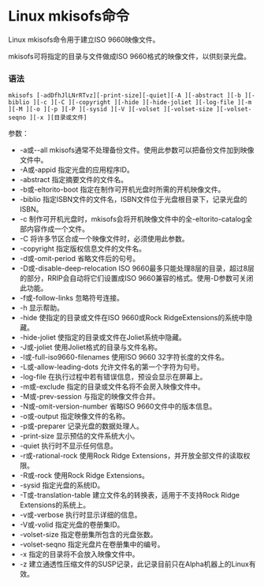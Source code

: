 # Linux mkisofs命令

Linux mkisofs命令用于建立ISO 9660映像文件。

mkisofs可将指定的目录与文件做成ISO 9660格式的映像文件，以供刻录光盘。

### 语法

    mkisofs [-adDfhJlLNrRTvz][-print-size][-quiet][-A ][-abstract ][-b ][-biblio ][-c ][-C ][-copyright ][-hide ][-hide-joliet ][-log-file ][-m ][-M ][-o ][-p ][-P ][-sysid ][-V ][-volset ][-volset-size ][-volset-seqno ][-x ][目录或文件]

参数：

- -a或--all   mkisofs通常不处理备份文件。使用此参数可以把备份文件加到映像文件中。
- -A或-appid   指定光盘的应用程序ID。
- -abstract   指定摘要文件的文件名。
- -b或-eltorito-boot   指定在制作可开机光盘时所需的开机映像文件。
- -biblio   指定ISBN文件的文件名，ISBN文件位于光盘根目录下，记录光盘的ISBN。
- -c   制作可开机光盘时，mkisofs会将开机映像文件中的全-eltorito-catalog全部内容作成一个文件。
- -C   将许多节区合成一个映像文件时，必须使用此参数。
- -copyright   指定版权信息文件的文件名。
- -d或-omit-period   省略文件后的句号。
- -D或-disable-deep-relocation   ISO 9660最多只能处理8层的目录，超过8层的部分，RRIP会自动将它们设置成ISO 9660兼容的格式。使用-D参数可关闭此功能。
- -f或-follow-links   忽略符号连接。
- -h   显示帮助。
- -hide   使指定的目录或文件在ISO 9660或Rock RidgeExtensions的系统中隐藏。
- -hide-joliet   使指定的目录或文件在Joliet系统中隐藏。
- -J或-joliet   使用Joliet格式的目录与文件名称。
- -l或-full-iso9660-filenames   使用ISO 9660 32字符长度的文件名。
- -L或-allow-leading-dots   允许文件名的第一个字符为句号。
- -log-file   在执行过程中若有错误信息，预设会显示在屏幕上。
- -m或-exclude   指定的目录或文件名将不会房入映像文件中。
- -M或-prev-session   与指定的映像文件合并。
- -N或-omit-version-number   省略ISO 9660文件中的版本信息。
- -o或-output   指定映像文件的名称。
- -p或-preparer   记录光盘的数据处理人。
- -print-size   显示预估的文件系统大小。
- -quiet   执行时不显示任何信息。
- -r或-rational-rock   使用Rock Ridge Extensions，并开放全部文件的读取权限。
- -R或-rock   使用Rock Ridge Extensions。
- -sysid   指定光盘的系统ID。
- -T或-translation-table   建立文件名的转换表，适用于不支持Rock Ridge Extensions的系统上。
- -v或-verbose   执行时显示详细的信息。
- -V或-volid   指定光盘的卷册集ID。
- -volset-size   指定卷册集所包含的光盘张数。
- -volset-seqno   指定光盘片在卷册集中的编号。
- -x   指定的目录将不会放入映像文件中。
- -z   建立通透性压缩文件的SUSP记录，此记录目前只在Alpha机器上的Linux有效。